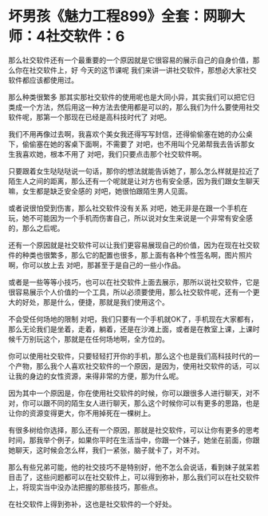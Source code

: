 # 坏男孩《魅力工程899》全套：网聊大师：4社交软件：6

那么社交软件还有一个最重要的一个原因就是它很容易的展示自己的自身价值，那么你在社交软件上，好 今天的这节课呢 我们来讲一讲社交软件，那想必大家社交软件都应该都使用过。

那么种类很繁多 那其实那社交软件的使用呢也是大同小异，其实我们可以把它归类成一个方法，然后用这一种方法去使用都是可以的，那么我们为什么要使用社交软件呢，那第一个那现在已经是高科技时代了 对吧。

我们不用再像过去啊，我喜欢个美女我还得写写封信，还得偷偷塞在她的办公桌下，偷偷塞在她的客桌下面啊，不需要了 对吧，也不用叫个兄弟帮我去告诉那女生我喜欢她，根本不用了 对吧，我们只要点击那个社交软件啊。

只要跟着女生哒哒哒说一句话，那你的想法就能告诉她了，那么怎么样就是拉近了陌生人之间的距离，那么还有一个呢就是让对方也有安全感，因为我们跟女生聊天嘛，女生都是缺乏安全感的 对吧，她很怕跟陌生男人见面。

或者说很怕受到伤害，那么社交软件没有关系 对吧，她无非是在跟一个手机在玩，她不可能因为一个手机而伤害自己，所以说对女生来说是一个非常有安全感的，那么之后呢。

还有一个原因就是社交软件可以让我们更容易展现自己的价值，因为在现在社交软件的种类也很繁多，那么它的配置也很多，那上面有各种个性签名啊，图片照片啊，你可以放上去 对吧，那甚至于是自己的一些小作品。

或者是一些等等小技巧，也可以在社交软件上面去展示，那所以说社交软件，它是很容易展示个人价值的一个工具，所以必须要使用，那么社交软件呢，还有一个更大的好处，那是什么，便捷，那就是我们使用这个。

不会受任何场地的限制 对吧，我们只要有一个手机就OK了，手机现在大家都有，那么无论我们是坐着，走着，躺着，还是在沙滩上面，或者是在教室上课，上课时候千万别玩这个，那就是在任何场地啊，全方位的。

你可以使用社交软件，只要轻轻打开你的手机，那么这个也是我们高科技时代的一个产物，那么我个人喜欢社交软件的一个原因，是因为，使用社交软件的话，可以让我的身边的女性资源，来得非常的方便，那为什么呢。

因为其中一个原因是，你在使用社交软件的时候，你可以跟很多人进行聊天，对不对，你可以跟不同的陌生女人进行聊天，那么这个时候你可以有更多的思路，也是让你的资源变得更大，你不用掉死在一棵树上。

有很多树给你选择，那么还有一个原因，那就是社交软件，可以让你有更多的思考时间，那我举个例子，如果你平时在生活当中，你跟一个妹子，她坐在前面，你跟她聊天，这时候会怎么样，我们一紧张，脑子就卡了，对不对。

那么有些兄弟可能，他的社交技巧不是特别好，他不怎么会说话，看到妹子就呆若目击了，这些问题都可以在社交软件上，可以得到弥补，那么我们可以在社交软件上，将现实当中没办法把握的那些技巧，那些点。

在社交软件上得到弥补，这也是社交软件的一个好处。